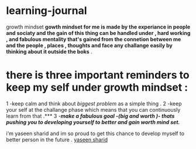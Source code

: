# learning-journal
growth mindset
**gowth mindset for me is made by the experiance in people and sociaty and the gain of this thing can be handled under , hard working , and fabulous mentality that's gained from the connetion between me and the people , places , thoughts and face any challange easily by thinking about it outside the boks** .
 # there is  three important reminders to keep my self under growth mindset :
 1 -keep calm and think about *biggest problem* as a simple thing .
 2 -keep your self at the challange phase which means that you can continuously learn from that .***
 3 -***make a fabulous goal -(big and worth )- thats pushing you to developing yourself to better and gain worth mind set.***
 
 i'm yaseen sharid and im so proud to get this chance to develop myself to better person in the future .
 [yaseen sharid](https://github.com/YaseenFsharid)

